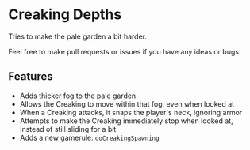 # Creaking Depths

Tries to make the pale garden a bit harder.

Feel free to make pull requests or issues if you have any ideas or bugs.

## Features
- Adds thicker fog to the pale garden
- Allows the Creaking to move within that fog, even when looked at
- When a Creaking attacks, it snaps the player's neck, ignoring armor
- Attempts to make the Creaking immediately stop when looked at, instead of still sliding for a bit
- Adds a new gamerule: `doCreakingSpawning`